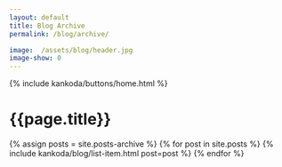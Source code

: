 ```yaml
---
layout: default
title: Blog Archive
permalink: /blog/archive/

image:  /assets/blog/header.jpg
image-show: 0
---
```


{% include kankoda/buttons/home.html %}

<h1>{{page.title}}</h1>

<div class="paper">
  {% assign posts = site.posts-archive %}
  {% for post in site.posts %}
    {% include kankoda/blog/list-item.html post=post %}
  {% endfor %}
</div>